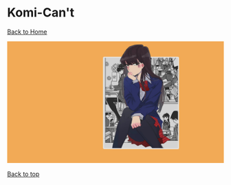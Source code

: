 # Komi-Can't

[Back to Home](https://github.com/RickyFoots/Wallpapers/tree/main)

</h1>

<img src="https://github.com/RickyFoots/Wallpapers/blob/main/Collection/Anime%20%26%20Manga/Komi%20Can't/Komi%20Wallpaper%20-%20Imgur.png">

[Back to top](#Top)